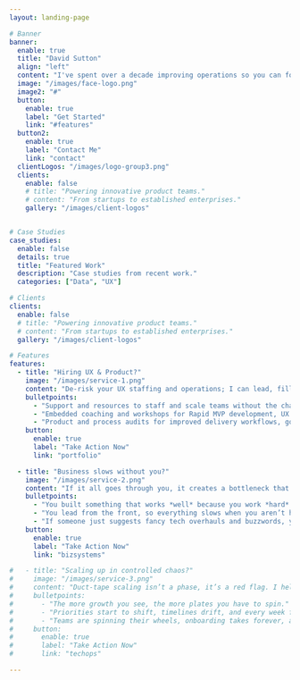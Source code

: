 ```yaml
---
layout: landing-page

# Banner
banner:
  enable: true
  title: "David Sutton"
  align: "left"
  content: "I've spent over a decade improving operations so you can focus on what you do best. Tired of putting out fires? Let’s write your next chapter together."
  image: "/images/face-logo.png"
  image2: "#"
  button:
    enable: true
    label: "Get Started"
    link: "#features"
  button2:
    enable: true
    label: "Contact Me"
    link: "contact"
  clientLogos: "/images/logo-group3.png"
  clients:
    enable: false
    # title: "Powering innovative product teams."
    # content: "From startups to established enterprises."
    gallery: "/images/client-logos"


# Case Studies
case_studies:
  enable: false
  details: true
  title: "Featured Work"
  description: "Case studies from recent work."
  categories: ["Data", "UX"]

# Clients
clients:
  enable: false
  # title: "Powering innovative product teams."
  # content: "From startups to established enterprises."
  gallery: "/images/client-logos"

# Features
features:
  - title: "Hiring UX & Product?"
    image: "/images/service-1.png"
    content: "De-risk your UX staffing and operations; I can lead, fill gaps, or coach you to the next level."
    bulletpoints:
      - "Support and resources to staff and scale teams without the chaos or tech jargon."
      - "Embedded coaching and workshops for Rapid MVP development, UX Capacity and Design Ops."
      - "Product and process audits for improved delivery workflows, governance, AI-enhanced tooling and automation."
    button:
      enable: true
      label: "Take Action Now"
      link: "portfolio"

  - title: "Business slows without you?"
    image: "/images/service-2.png"
    content: "If it all goes through you, it creates a bottleneck that you can't fix on your own. I create background improvements so you can stop playing babysitter."
    bulletpoints:
      - "You built something that works *well* because you work *hard*."
      - "You lead from the front, so everything slows when you aren’t hands-on."
      - "If someone just suggests fancy tech overhauls and buzzwords, you're already tuning them out."
    button:
      enable: true
      label: "Take Action Now"
      link: "bizsystems"

#   - title: "Scaling up in controlled chaos?"
#     image: "/images/service-3.png"
#     content: "Duct-tape scaling isn’t a phase, it’s a red flag. I help get you out of the weeds fast. Want to see life after survival-mode?"
#     bulletpoints:
#       - "The more growth you see, the more plates you have to spin."
#       - "Priorities start to shift, timelines drift, and every week feels more reactive than the last."
#       - "Teams are spinning their wheels, onboarding takes forever, and the tooling is all over the place."
#     button:
#       enable: true
#       label: "Take Action Now"
#       link: "techops"

---
```


